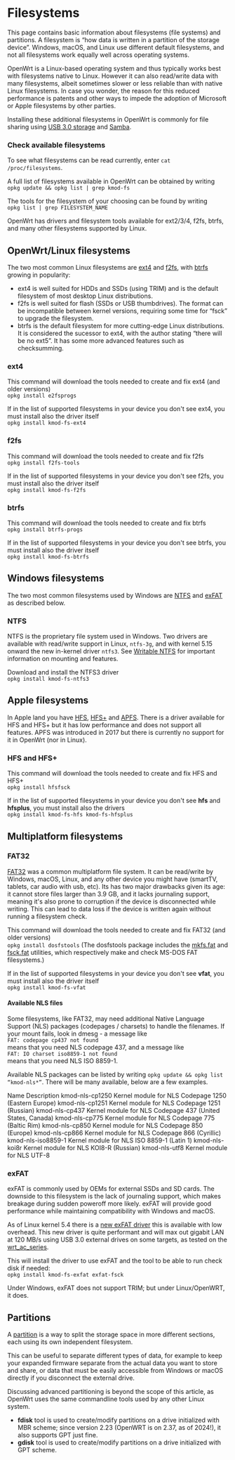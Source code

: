 # Filesystems

This page contains basic information about filesystems (file systems) and partitions. A filesystem is “how data is written in a partition of the storage device”. Windows, macOS, and Linux use different default filesystems, and not all filesystems work equally well across operating systems.

OpenWrt is a Linux-based operating system and thus typically works best with filesystems native to Linux. However it can also read/write data with many filesystems, albeit sometimes slower or less reliable than with native Linux filesystems. In case you wonder, the reason for this reduced performance is patents and other ways to impede the adoption of Microsoft or Apple filesystems by other parties.

Installing these additional filesystems in OpenWrt is commonly for file sharing using [USB 3.0 storage](/docs/guide-user/storage/usb-drives-quickstart "docs:guide-user:storage:usb-drives-quickstart") and [Samba](/docs/guide-user/services/nas/cifs.server "docs:guide-user:services:nas:cifs.server").

### Check available filesystems

To see what filesystems can be read currently, enter `cat /proc/filesystems`.

A full list of filesystems available in OpenWrt can be obtained by writing  
`opkg update && opkg list | grep kmod-fs`

The tools for the filesystem of your choosing can be found by writing  
`opkg list | grep FILESYSTEM_NAME`

OpenWrt has drivers and filesystem tools available for ext2/3/4, f2fs, btrfs, and many other filesystems supported by Linux.

## OpenWrt/Linux filesystems

The two most common Linux filesystems are [ext4](https://en.wikipedia.org/wiki/ext4 "https://en.wikipedia.org/wiki/ext4") and [f2fs](https://en.wikipedia.org/wiki/f2fs "https://en.wikipedia.org/wiki/f2fs"), with [btrfs](https://en.wikipedia.org/wiki/btrfs "https://en.wikipedia.org/wiki/btrfs") growing in popularity:

- ext4 is well suited for HDDs and SSDs (using TRIM) and is the default filesystem of most desktop Linux distributions.
- f2fs is well suited for flash (SSDs or USB thumbdrives). The format can be incompatible between kernel versions, requiring some time for “fsck” to upgrade the filesystem.
- btrfs is the default filesystem for more cutting-edge Linux distributions. It is considered the sucessor to ext4, with the author stating “there will be no ext5”. It has some more advanced features such as checksumming.

### ext4

This command will download the tools needed to create and fix ext4 (and older versions)  
`opkg install e2fsprogs`

If in the list of supported filesystems in your device you don't see ext4, you must install also the driver itself  
`opkg install kmod-fs-ext4`

### f2fs

This command will download the tools needed to create and fix f2fs  
`opkg install f2fs-tools`

If in the list of supported filesystems in your device you don't see f2fs, you must install also the driver itself  
`opkg install kmod-fs-f2fs`

### btrfs

This command will download the tools needed to create and fix btrfs  
`opkg install btrfs-progs`

If in the list of supported filesystems in your device you don't see btrfs, you must install also the driver itself  
`opkg install kmod-fs-btrfs`

## Windows filesystems

The two most common filesystems used by Windows are [NTFS](https://en.wikipedia.org/wiki/NTFS "https://en.wikipedia.org/wiki/NTFS") and [exFAT](https://en.wikipedia.org/wiki/exFAT "https://en.wikipedia.org/wiki/exFAT") as described below.

### NTFS

NTFS is the proprietary file system used in Windows. Two drivers are available with read/write support in Linux, `ntfs-3g`, and with kernel 5.15 onward the new in-kernel driver `ntfs3`. See [Writable NTFS](/docs/guide-user/storage/writable_ntfs "docs:guide-user:storage:writable_ntfs") for important information on mounting and features.

Download and install the NTFS3 driver  
`opkg install kmod-fs-ntfs3`

## Apple filesystems

In Apple land you have [HFS](https://en.wikipedia.org/wiki/HFS "https://en.wikipedia.org/wiki/HFS"), [HFS+](https://en.wikipedia.org/wiki/HFS+ "https://en.wikipedia.org/wiki/HFS+") and [APFS](https://en.wikipedia.org/wiki/APFS "https://en.wikipedia.org/wiki/APFS"). There is a driver available for HFS and HFS+ but it has low performance and does not support all features. APFS was introduced in 2017 but there is currently no support for it in OpenWrt (nor in Linux).

### HFS and HFS+

This command will download the tools needed to create and fix HFS and HFS+  
`opkg install hfsfsck`

If in the list of supported filesystems in your device you don't see **hfs** and **hfsplus**, you must install also the drivers  
`opkg install kmod-fs-hfs kmod-fs-hfsplus`

## Multiplatform filesystems

### FAT32

[FAT32](https://en.wikipedia.org/wiki/FAT32 "https://en.wikipedia.org/wiki/FAT32") was a common multiplatform file system. It can be read/write by Windows, macOS, Linux, and any other device you might have (smartTV, tablets, car audio with usb, etc). Its has two major drawbacks given its age: it cannot store files larger than 3.9 GB, and it lacks journaling support, meaning it's also prone to corruption if the device is disconnected while writing. This can lead to data loss if the device is written again without running a filesystem check.

This command will download the tools needed to create and fix FAT32 (and older versions)  
`opkg install dosfstools` (The dosfstools package includes the [mkfs.fat](https://linux.die.net/man/8/mkfs.vfat "https://linux.die.net/man/8/mkfs.vfat") and [fsck.fat](https://linux.die.net/man/8/fsck.vfat "https://linux.die.net/man/8/fsck.vfat") utilities, which respectively make and check MS-DOS FAT filesystems.)

If in the list of supported filesystems in your device you don't see **vfat**, you must install also the driver itself  
`opkg install kmod-fs-vfat`

#### Available NLS files

Some filesystems, like FAT32, may need additional Native Language Support (NLS) packages (codepages / charsets) to handle the filenames. If your mount fails, look in dmesg - a message like  
`FAT: codepage cp437 not found`  
means that you need NLS codepage 437, and a message like  
`FAT: IO charset iso8859-1 not found`  
means that you need NLS ISO 8859-1.

Available NLS packages can be listed by writing `opkg update && opkg list “kmod-nls*”`. There will be many available, below are a few examples.

Name Description kmod-nls-cp1250 Kernel module for NLS Codepage 1250 (Eastern Europe) kmod-nls-cp1251 Kernel module for NLS Codepage 1251 (Russian) kmod-nls-cp437 Kernel module for NLS Codepage 437 (United States, Canada) kmod-nls-cp775 Kernel module for NLS Codepage 775 (Baltic Rim) kmod-nls-cp850 Kernel module for NLS Codepage 850 (Europe) kmod-nls-cp866 Kernel module for NLS Codepage 866 (Cyrillic) kmod-nls-iso8859-1 Kernel module for NLS ISO 8859-1 (Latin 1) kmod-nls-koi8r Kernel module for NLS KOI8-R (Russian) kmod-nls-utf8 Kernel module for NLS UTF-8

### exFAT

exFAT is commonly used by OEMs for external SSDs and SD cards. The downside to this filesystem is the lack of journaling support, which makes breakage during sudden poweroff more likely. exFAT will provide good performance while maintaining compatibility with Windows and macOS.

As of Linux kernel 5.4 there is a [new exFAT driver](https://www.phoronix.com/scan.php?page=news_item&px=Linux-5.4-Released "https://www.phoronix.com/scan.php?page=news_item&px=Linux-5.4-Released") this is available with low overhead. This new driver is quite performant and will max out gigabit LAN at 120 MB/s using USB 3.0 external drives on some targets, as tested on the [wrt\_ac\_series](/toh/linksys/wrt_ac_series "toh:linksys:wrt_ac_series").

This will install the driver to use exFAT and the tool to be able to run check disk if needed:  
`opkg install kmod-fs-exfat exfat-fsck`

Under Windows, exFAT does not support TRIM; but under Linux/OpenWRT, it does.

## Partitions

A [partition](https://en.wikipedia.org/wiki/Disk_partitioning "https://en.wikipedia.org/wiki/Disk_partitioning") is a way to split the storage space in more different sections, each using its own independent filesystem.

This can be useful to separate different types of data, for example to keep your expanded firmware separate from the actual data you want to store and share, or data that must be easily accessible from Windows or macOS directly if you disconnect the external drive.

Discussing advanced partitioning is beyond the scope of this article, as OpenWrt uses the same commandline tools used by any other Linux system.

- **fdisk** tool is used to create/modify partitions on a drive initialized with MBR scheme; since version 2.23 (OpenWRT is on 2.37, as of 2024!), it also supports GPT just fine.
- **gdisk** tool is used to create/modify partitions on a drive initialized with GPT scheme.
